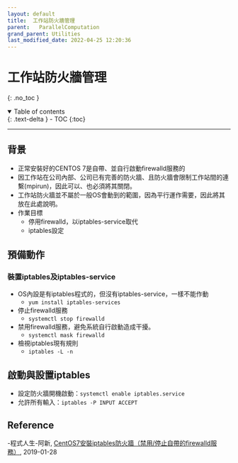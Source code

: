 ```yaml
---
layout: default
title:  工作站防火牆管理
parent:   ParallelComputation
grand_parent: Utilities
last_modified_date: 2022-04-25 12:20:36
---
```

# 工作站防火牆管理
{: .no_toc }

<details open markdown="block">
  <summary>
    Table of contents
  </summary>
  {: .text-delta }
- TOC
{:toc}
</details>

---

## 背景
- 正常安裝好的CENTOS 7是自帶、並自行啟動firewalld服務的
- 因工作站在公司內部、公司已有完善的防火牆、且防火牆會限制工作站間的連繫(mpirun)，因此可以、也必須將其關閉。
- 工作站防火牆並不屬於一般OS會動到的範圍，因為平行運作需要，因此將其放在此處說明。
- 作業目標
  - 停用firewalld，以iptables-service取代
  - iptables設定

## 預備動作
### 裝置iptables及iptables-service
- OS內設是有iptables程式的，但沒有iptables-service，一樣不能作動
  - `yum install iptables-services`
- 停止firewalld服務
  - `systemctl stop firewalld`
- 禁用firewalld服務，避免系統自行啟動造成干擾。
  - `systemctl mask firewalld`
- 檢視iptables現有規則
  - `iptables -L -n`

## 啟動與設置iptables

- 設定防火牆開機啟動：`systemctl enable iptables.service`
- 允許所有輸入：`iptables -P INPUT ACCEPT`

## Reference
-程式人生-阿新, [CentOS7安裝iptables防火牆（禁用/停止自帶的firewalld服務）](https://www.796t.com/content/1548640287.html), 2019-01-28
